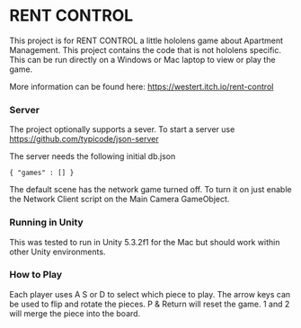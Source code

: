 # RENT CONTROL

This project is for RENT CONTROL a little hololens game about Apartment Management.  This project contains the code that is not hololens specific.  This can be run directly on a Windows or Mac laptop to view or play the game.   

More information can be found here: https://westert.itch.io/rent-control

### Server

The project optionally supports a sever.  To start a server use https://github.com/typicode/json-server  

The server needs the following initial db.json

```{ "games" : [] }```

The default scene has the network game turned off.  To turn it on just enable the Network Client script on the Main Camera GameObject.

### Running in Unity

This was tested to run in Unity 5.3.2f1 for the Mac but should work within other Unity environments.   

### How to Play

Each player uses A S or D to select which piece to play.  The arrow keys can be used to flip and rotate the pieces.  P & Return will reset the game.  1 and 2 will merge the piece into the board.
